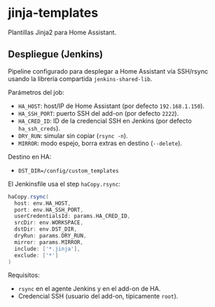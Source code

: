 # jinja-templates

Plantillas Jinja2 para Home Assistant.

## Despliegue (Jenkins)

Pipeline configurado para desplegar a Home Assistant vía SSH/rsync usando la librería compartida `jenkins-shared-lib`.

Parámetros del job:

- `HA_HOST`: host/IP de Home Assistant (por defecto `192.168.1.150`).
- `HA_SSH_PORT`: puerto SSH del add-on (por defecto `2222`).
- `HA_CRED_ID`: ID de la credencial SSH en Jenkins (por defecto `ha_ssh_creds`).
- `DRY_RUN`: simular sin copiar (`rsync -n`).
- `MIRROR`: modo espejo, borra extras en destino (`--delete`).

Destino en HA:

- `DST_DIR=/config/custom_templates`

El Jenkinsfile usa el step `haCopy.rsync`:

```groovy
haCopy.rsync(
  host: env.HA_HOST,
  port: env.HA_SSH_PORT,
  userCredentialsId: params.HA_CRED_ID,
  srcDir: env.WORKSPACE,
  dstDir: env.DST_DIR,
  dryRun: params.DRY_RUN,
  mirror: params.MIRROR,
  include: ['*.jinja'],
  exclude: ['*']
)
```

Requisitos:

- `rsync` en el agente Jenkins y en el add-on de HA.
- Credencial SSH (usuario del add-on, típicamente `root`).
